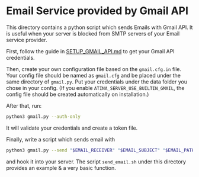 # Email Service provided by Gmail API

This directory contains a python script which sends Emails with Gmail API. It is useful when your server is blocked from SMTP servers of your Email service provider.

First, follow the guide in [SETUP_GMAIL_API.md](./SETUP_GMAIL_API.md) to get your Gmail API credentials.

Then, create your own configuration file based on the `gmail.cfg.in` file. Your config file should be named as `gmail.cfg` and be placed under the same directory of `gmail.py`. Put your credentials under the data folder you chose in your config. (If you enable `ATINA_SERVER_USE_BUILTIN_GMAIL`, the config file should be created automatically on installation.)

After that, run:

```sh
python3 gmail.py --auth-only
```

It will validate your credentials and create a token file.

Finally, write a script which sends email with

```sh
python3 gmail.py --send "$EMAIL_RECEIVER" "$EMAIL_SUBJECT" "$EMAIL_PATH"
```

and hook it into your server. The script `send_email.sh` under this directory provides an example & a very basic function.
